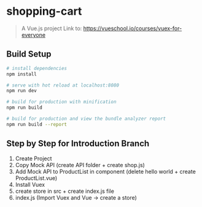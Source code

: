 # shopping-cart

> A Vue.js project
Link to:  https://vueschool.io/courses/vuex-for-everyone

## Build Setup

``` bash
# install dependencies
npm install

# serve with hot reload at localhost:8080
npm run dev

# build for production with minification
npm run build

# build for production and view the bundle analyzer report
npm run build --report
```

## Step by Step for Introduction Branch
1. Create Project
2. Copy Mock API (create API folder + create shop.js)
3. Add Mock API to ProductList in component (delete hello world + create ProductList.vue)
4. Install Vuex
5. create store in src + create index.js file
6. index.js (Import Vuex and Vue -> create a store)
